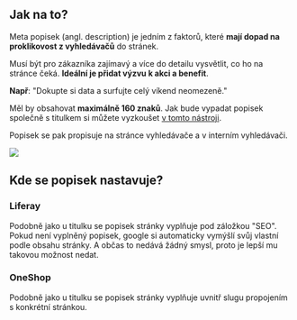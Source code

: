 ## Jak na to?

Meta popisek (angl. description) je jedním z faktorů, které **mají dopad na proklikovost z vyhledávačů** do stránek.

Musí být pro zákazníka zajímavý a více do detailu vysvětlit, co ho na stránce čeká. **Ideální je přidat výzvu k akci a benefit**.

**Např**: "Dokupte si data a surfujte celý víkend neomezeně."

Měl by obsahovat **maximálně 160 znaků**. Jak bude vypadat popisek společně s titulkem si můžete vyzkoušet <a href='https://mangools.com/free-seo-tools/serp-simulator' target='_blank'>v tomto nástroji</a>.

Popisek se pak propisuje na stránce vyhledávače a v interním vyhledávači.

![](images/screenshot_description.png)

## Kde se popisek nastavuje?

### Liferay

Podobně jako u titulku se popisek stránky vyplňuje pod záložkou "SEO". Pokud není vyplněný popisek, google si automaticky vymýšlí svůj vlastní podle obsahu stránky. A občas to nedává žádný smysl, proto je lepší mu takovou možnost nedat.

### OneShop

Podobně jako u titulku se popisek stránky vyplňuje uvnitř slugu propojením s konkrétní stránkou.

